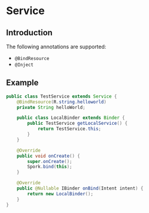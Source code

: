 # Service

## Introduction

The following annotations are supported:

 - `@BindResource`
 - `@Inject`

## Example

```java
public class TestService extends Service {
	@BindResource(R.string.helloworld)
	private String helloWorld;

	public class LocalBinder extends Binder {
		public TestService getLocalService() {
			return TestService.this;
		}
	}

	@Override
	public void onCreate() {
		super.onCreate();
		Spork.bind(this);
	}

	@Override
	public @Nullable IBinder onBind(Intent intent) {
		return new LocalBinder();
	}
}
```